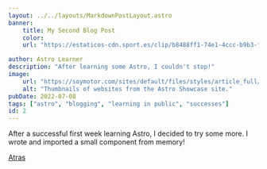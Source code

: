 ```yaml
---
layout: ../../layouts/MarkdownPostLayout.astro
banner:
    title: My Second Blog Post
    color: 
    url: "https://estaticos-cdn.sport.es/clip/b8488ff1-74e1-4ccc-b9b3-f1a7cd5a019c_alta-libre-aspect-ratio_default_0.jpg"

author: Astro Learner
description: "After learning some Astro, I couldn't stop!"
image: 
    url: "https://soymotor.com/sites/default/files/styles/article_full/public/aficionados_espana_2006_soymotor.jpg.webp?itok=Qgnxt2Wn"
    alt: "Thumbnails of websites from the Astro Showcase site."
pubDate: 2022-07-08
tags: ["astro", "blogging", "learning in public", "successes"]
id: 2
---
```

After a successful first week learning Astro, I decided to try some more. I wrote and imported a small component from memory!

 [Atras](../../blog/)